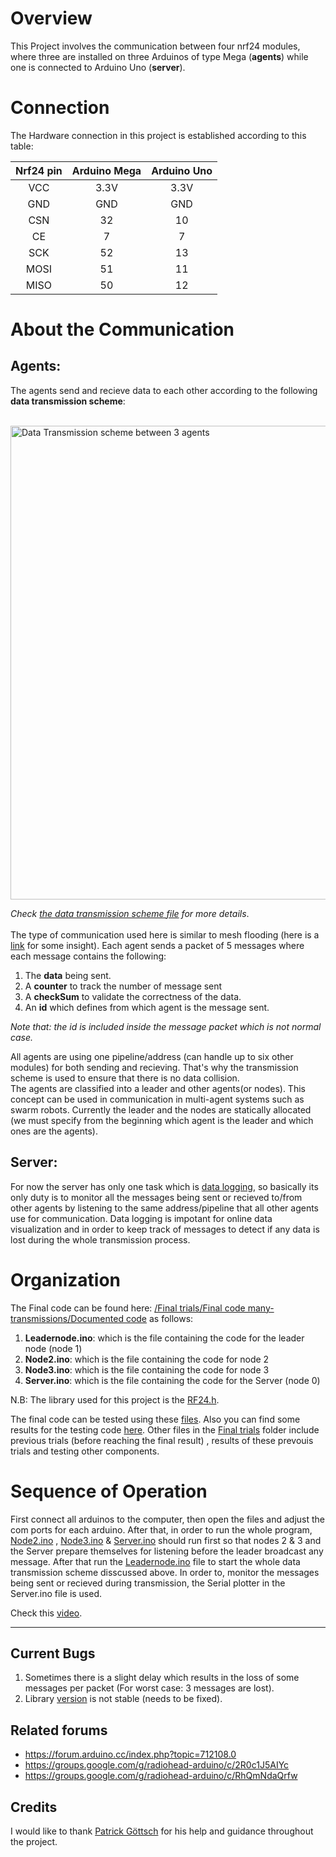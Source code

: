 # Overview
This Project involves the communication between four nrf24 modules, where three are installed on three Arduinos of type Mega (**agents**) while one is 
connected to Arduino Uno (**server**).

# Connection
The Hardware connection in this project is established according to this table:

|   Nrf24 pin   | Arduino Mega  |  Arduino Uno  |
|:-------------:|:-------------:|:-------------:|
|     VCC       |     3.3V      |     3.3V      |
|     GND       |     GND       |     GND       |
|     CSN       |     32        |     10        |
|     CE        |     7         |     7         |
|     SCK       |     52        |     13        |
|     MOSI      |     51        |     11        |
|     MISO      |     50        |     12        |

# About the Communication
## Agents:
The agents send and recieve data to each other according to the following **data transmission scheme**: <br>  <br> 

<img width="758" alt="Data Transmission scheme between 3 agents" src="https://user-images.githubusercontent.com/55330224/109875453-1cbd7f00-7c79-11eb-909d-91df4b8362bb.PNG">

_Check [the data transmission scheme file](Final%20trials/Transmission%20scheme%20schedule.docx) for more details_. <br> <br>
The type of communication used here is similar to mesh flooding (here is a [link](https://hackaday.io/project/20388-home-smart-mesh/log/59566-nrf24l01-flood-mesh-protocol) 
for some insight). Each agent sends a packet of 5 messages where each message contains the following: 
1. The **data** being sent.
2. A **counter** to track the number of message sent
3. A **checkSum** to validate the correctness of the data.
4. An **id** which defines from which agent is the message sent.

_Note that: the id is included inside the message packet which is not normal case._ <br>

All agents are using one pipeline/address (can handle up to six other modules) for both sending and recieving. That's why the transmission scheme is used to ensure that there is no data collision. 
<br> The agents are classified into a leader and other agents(or nodes). This concept can be used in communication in multi-agent systems such as swarm robots. 
Currently the leader and the nodes are statically allocated (we must specify from the beginning which agent is the leader and which ones are the agents).

## Server:

For now the server has only one task which is [data logging](https://user-images.githubusercontent.com/55330224/110165399-8d8ca480-7dfb-11eb-9a1a-05a92ba9c824.mp4), so basically its only duty is to monitor all the messages being sent or recieved to/from other agents 
by listening to the same address/pipeline that all other agents use for communication. 
Data logging is impotant for online data visualization and in order to keep track of messages to detect if any data is lost during the whole transmission process. 

# Organization

The Final code can be found here: [/Final trials/Final code many-transmissions/Documented code](/Final%20trials/Final%20code%20many-transmissions/Documented%20code) as follows:
1. **Leadernode.ino**: which is the file containing the code for the leader node (node 1)
2. **Node2.ino**: which is the file containing the code for node 2
3. **Node3.ino**: which is the file containing the code for node 3 
4. **Server.ino**:  which is the file containing the code for the Server (node 0)

N.B: The library used for this project is the [RF24.h](https://maniacbug.github.io/RF24/classRF24.html).

The final code can be tested using these [files](Final%20trials/Final%20code%20many-transmissions%20(code%20for%20testing)). Also you can find some results for the testing code [here](Final%20trials/Results%20many-transmission%20(final).xlsx). Other files in the [Final trials](Final%20trials) folder include previous trials (before reaching the final result) , results of these prevouis trials and testing other components.

# Sequence of Operation

First connect all arduinos to the computer, then open the files and adjust the com ports for each arduino. After that, in order to run the whole program,  [Node2.ino](Final%20trials/Final%20code%20many-transmissions/Documented%20code/Node2) , [Node3.ino](Final%20trials/Final%20code%20many-transmissions/Documented%20code/Node3) & [Server.ino](Final%20trials/Final%20code%20many-transmissions/Documented%20code/Server) should run first so that nodes 2 & 3 and the Server prepare themselves for listening before the leader broadcast any message. After that run the [Leadernode.ino](Final%20trials/Final%20code%20many-transmissions/Documented%20code/Leadernode) file to start the whole data transmission scheme disscussed above. In order to, monitor the messages being sent or recieved during transmission, the Serial plotter in the Server.ino file is used.

Check this [video](https://user-images.githubusercontent.com/55330224/110161169-abefa180-7df5-11eb-8672-aaebe4a6d775.mp4).

------------------------------------------------------------------------------------------------------------------------------------------------------------------------------

## Current Bugs

1. Sometimes there is a slight delay which results in the loss of some messages per packet (For worst case: 3 messages are lost).
2. Library [version](Final%20trials/Final%20code%20many-transmissions%20with%20library) is not stable (needs to be fixed).

## Related forums

- https://forum.arduino.cc/index.php?topic=712108.0
- https://groups.google.com/g/radiohead-arduino/c/2R0c1J5AIYc
- https://groups.google.com/g/radiohead-arduino/c/RhQmNdaQrfw

## Credits

I would like to thank [Patrick Göttsch](https://www.tuhh.de/ics/institute/people/personal-pages/patrick-goettsch.html) for his help and guidance throughout the project.
